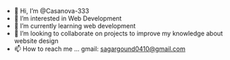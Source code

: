 - 👋 Hi, I’m @Casanova-333
- 👀 I’m interested in Web Development
- 🌱 I’m currently learning web development
- 💞️ I’m looking to collaborate on projects to improve my knowledge about website design
- 📫 How to reach me ... gmail: sagargound0410@gmail.com

<!---
Casanova-333/Casanova-333 is a ✨ special ✨ repository because its `README.md` (this file) appears on your GitHub profile.
You can click the Preview link to take a look at your changes.
--->
